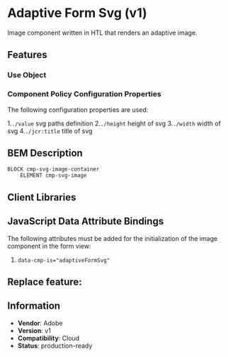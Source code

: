 <!--
Copyright 2024 Adobe

Licensed under the Apache License, Version 2.0 (the "License");
you may not use this file except in compliance with the License.
You may obtain a copy of the License at

    http://www.apache.org/licenses/LICENSE-2.0

Unless required by applicable law or agreed to in writing, software
distributed under the License is distributed on an "AS IS" BASIS,
WITHOUT WARRANTIES OR CONDITIONS OF ANY KIND, either express or implied.
See the License for the specific language governing permissions and
limitations under the License.
-->
Adaptive Form Svg (v1)
====
Image component written in HTL that renders an adaptive image.

## Features

### Use Object


### Component Policy Configuration Properties
The following configuration properties are used:

1.`./value` svg paths definition
2.`./height` height of svg 
3.`./width` width of svg 
4.`./jcr:title` title of svg 


## BEM Description
```
BLOCK cmp-svg-image-container
    ELEMENT cmp-svg-image
```

## Client Libraries


## JavaScript Data Attribute Bindings

The following attributes must be added for the initialization of the image component in the form view:  
 1. `data-cmp-is="adaptiveFormSvg"`



## Replace feature:

 
## Information
* **Vendor**: Adobe
* **Version**: v1
* **Compatibility**: Cloud
* **Status**: production-ready